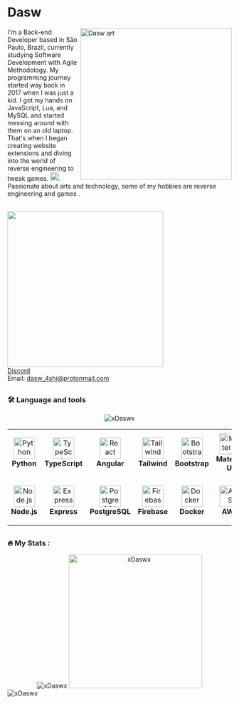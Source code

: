 # Dasw

<img align="right" alt="Dasw art" height="340" src="https://github.com/xDaswx/xDaswx/assets/69166890/7bb9a2c7-d299-43f8-a751-e0253f7edea0">


I'm a Back-end Developer based in São Paulo, Brazil, currently studying Software Development with Agile Methodology. My programming journey started way back in 2017 when I was just a kid. I got my hands on JavaScript, Lua, and MySQL and started messing around with them on an old laptop. That's when I began creating website extensions and diving into the world of reverse engineering to tweak games. <img src="https://cdn.jsdelivr.net/gh/devicons/devicon/icons/bash/bash-plain.svg" height="20" />.
<br>
Passionate about arts and technology, some of my hobbies are reverse engineering and games
</a>.</p>
<br>
<img src="https://discord.c99.nl/widget/theme-4/211186121571303425.png" width='350'> </br>
<a target="blank_" href="https://discord.com/users/211186121571303425">Discord</a>
</br>
Email: dasw_4shi@protonmail.com




##


<h3 align="left">🛠 Language and tools</h3>

<div align="center">
  <img src="https://github-readme-stats.vercel.app/api/top-langs/?username=xdaswx&theme=tokyonight&hide_border=true&include_all_commits=true&count_private=true&layout=compact" alt="xDaswx" />
</div>

<table>
  <tr>
    <td align="center" height="108" width="208">
      <img
        src="https://cdn.jsdelivr.net/gh/devicons/devicon/icons/python/python-original.svg"
        width="48"
        height="48"
        alt="Python"
      />
      <br /><strong>Python</strong>
    </td>
    <td align="center" height="108" width="208">
      <img
        src="https://cdn.jsdelivr.net/gh/devicons/devicon/icons/typescript/typescript-plain.svg"
        width="48"
        height="48"
        alt="TypeScript"
      />
      <br /><strong>TypeScript</strong>
    </td>
    <td align="center" height="108" width="208">
      <img
        src="https://angular.io/assets/images/logos/angularjs/AngularJS-Shield.svg"
        width="48"
        height="48"
        alt="React"
      />
      <br /><strong>Angular</strong>
    </td>
    <td align="center" height="108" width="208">
      <img
        src="https://cdn.jsdelivr.net/gh/devicons/devicon/icons/tailwindcss/tailwindcss-plain.svg"
        width="48"
        height="48"
        alt="Tailwind"
      />
      <br /><strong>Tailwind</strong>
    </td>
    <td align="center" height="108" width="208">
      <img
        src="https://cdn.jsdelivr.net/gh/devicons/devicon/icons/bootstrap/bootstrap-plain.svg"
        width="48"
        height="48"
        alt="Bootstrap"
      />
      <br /><strong>Bootstrap</strong>
    </td>
    <td align="center" height="108" width="208">
      <img
        src="https://cdn.jsdelivr.net/gh/devicons/devicon/icons/materialui/materialui-original.svg"
        width="48"
        height="48"
        alt="Material UI"
      />
      <br /><strong>Material UI</strong>
    </td>
  </tr>
  <tr>
    <td align="center" height="108" width="208">
      <img
        src="https://cdn.jsdelivr.net/gh/devicons/devicon/icons/nodejs/nodejs-original.svg"
        width="48"
        height="48"
        alt="Node.js"
      />
      <br /><strong>Node.js</strong>
    </td>
    <td align="center" height="108" width="208">
      <img
        src="https://cdn.jsdelivr.net/gh/devicons/devicon/icons/express/express-original.svg"
        width="48"
        height="48"
        alt="Express"
      />
      <br /><strong>Express</strong>
    </td>
    <td align="center" height="108" width="208">
      <img
        src="https://cdn.jsdelivr.net/gh/devicons/devicon/icons/postgresql/postgresql-original.svg"
        width="48"
        height="48"
        alt="PostgreSQL"
      />
      <br /><strong>PostgreSQL</strong>
    </td>
    <td align="center" height="108" width="208">
      <img
        src="https://cdn.jsdelivr.net/gh/devicons/devicon/icons/firebase/firebase-plain.svg"
        width="48"
        height="48"
        alt="Firebase"
      />
      <br /><strong>Firebase</strong>
    </td>
    <td align="center" height="108" width="208">
      <img
        src="https://cdn.jsdelivr.net/gh/devicons/devicon/icons/docker/docker-original.svg"
        width="48"
        height="48"
        alt="Docker"
      />
      <br /><strong>Docker</strong>
    </td>
    <td align="center" height="108" width="208">
      <img
        src="https://cdn.jsdelivr.net/gh/devicons/devicon/icons/amazonwebservices/amazonwebservices-original.svg"
        width="48"
        height="48"
        alt="AWS"
      />
      <br /><strong>AWS</strong>
    </td>
  </tr>
</table>



##

<h3 align="left">🔥  My Stats :</h3>


<div align="center">
  <img src="https://github-readme-streak-stats.herokuapp.com/?user=xdaswx&theme=tokyonight&hide_border=true" alt="xDaswx" />
  <img width='300' src="https://github-readme-stats.vercel.app/api?username=xdaswx&theme=tokyonight&hide_border=true&include_all_commits=true&count_private=true" alt="xDaswx" />
</div>

<img src="https://komarev.com/ghpvc/?username=xdaswx&label=Profile%20views&color=0e75b6&style=flat" alt="xDaswx" />

##
